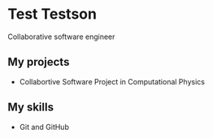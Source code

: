 # Test Testson

Collaborative software engineer
       
## My projects

* Collabortive Software Project in Computational Physics
      
## My skills

* Git and GitHub
